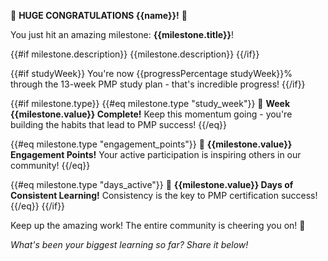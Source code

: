 🎉 **HUGE CONGRATULATIONS {{name}}!** 🎉

You just hit an amazing milestone: **{{milestone.title}}**! 

{{#if milestone.description}}
{{milestone.description}}
{{/if}}

{{#if studyWeek}}
You're now {{progressPercentage studyWeek}}% through the 13-week PMP study plan - that's incredible progress!
{{/if}}

{{#if milestone.type}}
{{#eq milestone.type "study_week"}}
🎯 **Week {{milestone.value}} Complete!** 
Keep this momentum going - you're building the habits that lead to PMP success!
{{/eq}}

{{#eq milestone.type "engagement_points"}}
💪 **{{milestone.value}} Engagement Points!** 
Your active participation is inspiring others in our community!
{{/eq}}

{{#eq milestone.type "days_active"}}
📅 **{{milestone.value}} Days of Consistent Learning!** 
Consistency is the key to PMP certification success!
{{/eq}}
{{/if}}

Keep up the amazing work! The entire community is cheering you on! 👏

*What's been your biggest learning so far? Share it below!*